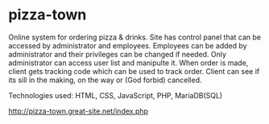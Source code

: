 # pizza-town

Online system for ordering pizza & drinks. Site has control panel that can be accessed by administrator and employees. 
Employees can be added by administrator and their privileges can be changed if needed. 
Only administrator can access user list and manipulte it. 
When order is made, client gets tracking code which can be used to track order. 
Client can see if its sill in the making, on the way or (God forbid) cancelled.

Technologies used:
HTML,
CSS,
JavaScript,
PHP,
MariaDB(SQL)

http://pizza-town.great-site.net/index.php
